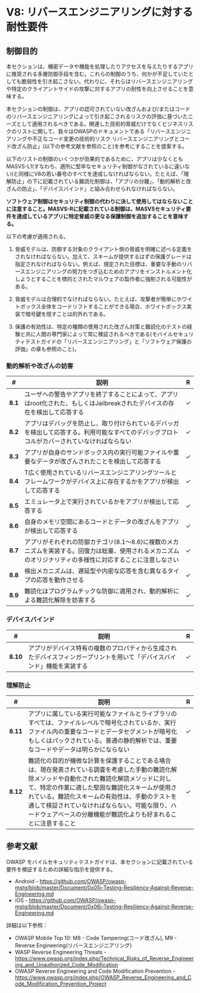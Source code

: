 # V8: リバースエンジニアリングに対する耐性要件

## 制御目的

本セクションは、機密データや機能を処理したりアクセスを与えたりするアプリに推奨される多層防御手段を含む。これらの制御のうち、何かが不足していたとしても脆弱性を引き起こさない。代わりに、それらはリバースエンジニアリングや特定のクライアントサイドの攻撃に対するアプリの耐性を向上させることを意味する。

本セクションの制御は、アプリの認可されていない改ざんおよび/またはコードのリバースエンジニアリングによって引き起こされるリスクの評価に基づいたニーズとして適用されるべきである。関連した技術的脅威だけでなくビジネスリスクのリストに関して、我々はOWASPのドキュメントである「リバースエンジニアリングや不正なコード変更の技術的リスク リバースエンジニアリングとコード改ざん防止」(以下の参考文献を参照のこと)を参考にすることを提案する。

以下のリストの制御のいくつかが効果的であるために、アプリは少なくともMASVS-L1(すなわち、適所に堅牢なセキュリティ制御がなされているに違いない)と同様にV8の若い番号のすべてを達成しなければならない。たとえば、「理解防止」の下に記載されている難読化制御は、「アプリの分離」、「動的解析と改ざんの防止」、「デバイスバインド」と組み合わせられなければならない。

**ソフトウェア制御はセキュリティ制御の代わりに決して使用してはならないことに注意すること。MASVS-Rに記載されている制御は、MASVSセキュリティ要件を達成しているアプリに特定脅威の更なる保護制御を追加することを意味する。**

以下の考慮が適用される。

1. 脅威モデルは、防御する対象のクライアント側の脅威を明確に述べる定義をされなければならない。加えて、スキームが提供するはずの保護グレードは指定されなければならない。例えば、規定された目標は、重要な手動のリバースエンジニアリングの努力をつぎ込むためのアプリをインストルメント化しようとすることを標的とされたマルウェアの製作者に強制される可能性がある。

2. 脅威モデルは合理的でなければならない。たとえば、攻撃者が簡単にホワイトボックス全体をコードリフトすることができる場合、ホワイトボックス実装で暗号鍵を隠すことは的外れである。

3. 保護の有効性は、特定の種類の使用された改ざん対策と難読化のテストの経験と共に人間の専門家によって常に検証されるべきである(モバイルセキュリティテストガイドの「リバースエンジニアリング」と「ソフトウェア保護の評価」の章も参照のこと)。

### 動的解析や改ざんの妨害

| # | 説明 | R |
| --- | --- | --- |
| **8.1** | ユーザへの警告やアプリを終了することによって、アプリはroot化された、もしくはJailbreakされたデバイスの存在を検出して応答する | ✓ |
| **8.2** | アプリはデバッグを防止し、取り付けられているデバッガを検出して応答する。利用可能なすべてのデバッグプロトコルがカバーされていなければならない | ✓ |
| **8.3** | アプリが自身のサンドボックス内の実行可能ファイルや重要なデータが改ざんされたことを検出して応答する | ✓ |
| **8.4** | T広く使用されているリバースエンジニアリングツールとフレームワークがデバイス上に存在するかをアプリが検出して応答する | ✓ |
| **8.5** | エミュレータ上で実行されているかをアプリが検出して応答する | ✓ |
| **8.6** | 自身のメモリ空間にあるコードとデータの改ざんをアプリが検出して応答する | ✓ |
| **8.7** | アプリがそれぞれの防御カテゴリ(8.1～8.6)に複数のメカニズムを実装する。回復力は総量、使用されるメカニズムのオリジナリティの多様性に対応することに注意しなさい | ✓ |
| **8.8** | 検出メカニズムは、遅延型や内密な応答を含む異なるタイプの応答を動作させる | ✓ |
| **8.9** | 難読化はプログラムチックな防御に適用され、動的解析による難読化解除を妨害する | ✓ |

### デバイスバインド

| # | 説明 | R |
| --- | --- | --- |
| **8.10** | アプリがデバイス特有の複数のプロパティから生成されたデバイスフィンガープリントを用いて「デバイスバインド」機能を実装する | ✓ |

### 理解防止

| # | 説明 | R |
| --- | --- | --- |
| **8.11** | アプリに属している実行可能なファイルとライブラリのすべては、ファイルレベルで暗号化されているか、実行ファイル内の重要なコードとデータセグメントが暗号化もしくはパックされている。普通の静的解析では、重要なコードやデータは明らかにならない | ✓ |
| **8.12** | 難読化の目的が機微な計算を保護することである場合は、現在発表されている調査を考慮した手動の難読化解除メソッドや自動化された難読化解読メソッドに対して、特定の作業に適した堅固な難読化スキームが使用されている。難読化スキームの有効性は、手動のテストを通して検証されていなければならない。可能な限り、ハードウェアベースの分離機能が難読化よりも好まれることに注意すること | ✓ |

## 参考文献

OWASP モバイルセキュリティテストガイドは、本セクションに記載されている要件を検証するための詳細な指示を提供する。

- Android - https://github.com/OWASP/owasp-mstg/blob/master/Document/0x05j-Testing-Resiliency-Against-Reverse-Engineering.md
- iOS - https://github.com/OWASP/owasp-mstg/blob/master/Document/0x06j-Testing-Resiliency-Against-Reverse-Engineering.md

詳細は以下参照：

- OWASP Mobile Top 10: M8 - Code Tampering(コード改ざん), M9 - Reverse Engineering(リバースエンジニアリング)
- WASP Reverse Engineering Threats -https://www.owasp.org/index.php/Technical_Risks_of_Reverse_Engineering_and_Unauthorized_Code_Modification
- OWASP Reverse Engineering and Code Modification Prevention - https://www.owasp.org/index.php/OWASP_Reverse_Engineering_and_Code_Modification_Prevention_Project
